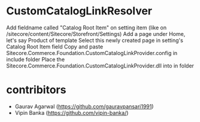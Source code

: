 # CustomCatalogLinkResolver
Add fieldname called "Catalog Root Item" on setting item (like on /sitecore/content/Sitecore/Storefront/Settings) 
Add a page under Home, let's say Product of template
Select this newly created page in setting's Catalog Root Item field
Copy and paste Sitecore.Commerce.Foundation.CustomCatalogLinkProvider.config in include folder
Place the Sitecore.Commerce.Foundation.CustomCatalogLinkProvider.dll into in folder

# contribitors 
- Gaurav Agarwal (https://github.com/gauravpansari1991)
- Vipin Banka (https://github.com/vipin-banka/)
